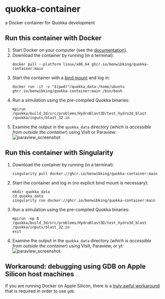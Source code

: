 # quokka-container
a Docker container for Quokka development

## Run this container with Docker
1. Start Docker on your computer (see the [documentation](https://docs.docker.com/config/daemon/start/)).
2. Download the container by running (in a terminal):
   ```
   docker pull --platform linux/x86_64 ghcr.io/benwibking/quokka-container:main
   ```
3. Start the container with a [bind mount](https://docs.docker.com/storage/bind-mounts/#start-a-container-with-a-bind-mount) and log in:
   ```
   docker run -it -v "$(pwd)"/quokka_data:/home/ubuntu ghcr.io/benwibking/quokka-container:main /bin/bash
   ```
4. Run a simulation using the pre-compiled Quokka binaries:
   ```
   mpirun /quokka/build_3d/src/problems/HydroBlast3D/test_hydro3d_blast /quokka/inputs/blast_32.in
   ```
5. Examine the output in the `quokka_data` directory (*which is accessible from outside the container*) using VisIt or Paraview:
   ![paraview_screenshot](https://github.com/user-attachments/assets/692f7b5a-3654-432c-862f-76ba74579ec4)

## Run this container with Singularity
1. Download the container by running (in a terminal):
   ```
   singularity pull docker://ghcr.io/benwibking/quokka-container:main
   ```
2. Start the container and log in (no explicit bind mount is necessary):
   ```
   mkdir quokka_data
   cd quokka_data
   singularity run docker://ghcr.io/benwibking/quokka-container:main
   ```
3. Run a simulation using the pre-compiled Quokka binaries:
   ```
   mpirun -np 8 /quokka/build_3d/src/problems/HydroBlast3D/test_hydro3d_blast /quokka/inputs/blast_32.in
   exit
   ```
4. Examine the output in the `quokka_data` directory (*which is accessible from outside the container*) using VisIt, Paraview, or yt:
   ![paraview_screenshot](https://github.com/user-attachments/assets/692f7b5a-3654-432c-862f-76ba74579ec4)


## Workaround: debugging using GDB on Apple Silicon host machines
If you are running Docker on Apple Silicon, there is a [truly awful workaround](https://github.com/docker/for-mac/issues/6921#issuecomment-1872394991) that is required in order to use `gdb`.

